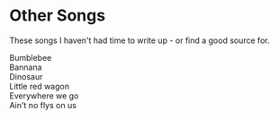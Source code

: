 # Other Songs

These songs I haven't had time to write up - or find a good source for.

Bumblebee   
Bannana  
Dinosaur  
Little red wagon   
Everywhere we go  
Ain't no flys on us  